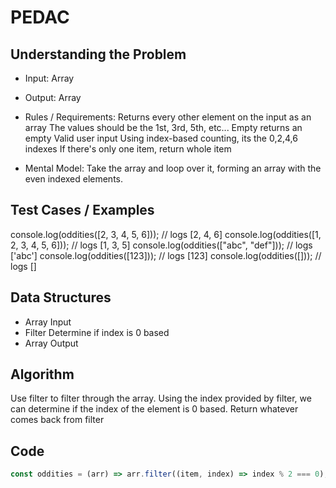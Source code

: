 # PEDAC

## Understanding the Problem

- Input:
  Array
- Output:
  Array

- Rules / Requirements:
  Returns every other element on the input as an array
  The values should be the 1st, 3rd, 5th, etc...
  Empty returns an empty
  Valid user input
  Using index-based counting, its the 0,2,4,6 indexes
  If there's only one item, return whole item

- Mental Model:
  Take the array and loop over it, forming an array with the even indexed elements.

## Test Cases / Examples

console.log(oddities([2, 3, 4, 5, 6])); // logs [2, 4, 6]
console.log(oddities([1, 2, 3, 4, 5, 6])); // logs [1, 3, 5]
console.log(oddities(["abc", "def"])); // logs ['abc']
console.log(oddities([123])); // logs [123]
console.log(oddities([])); // logs []

## Data Structures

- Array
  Input
- Filter
  Determine if index is 0 based
- Array
  Output

## Algorithm

Use filter to filter through the array.
Using the index provided by filter, we can determine if the index of the element is 0 based.
Return whatever comes back from filter

## Code

```js
const oddities = (arr) => arr.filter((item, index) => index % 2 === 0);
```
